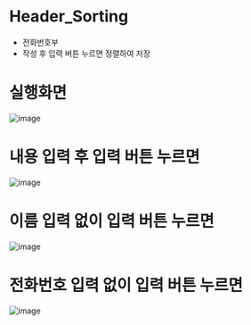 # Header_Sorting
- 전화번호부
- 작성 후 입력 버튼 누르면 정렬하여 저장


# 실행화면
![image](https://user-images.githubusercontent.com/65011438/158726613-a4c45179-317e-4c1c-8b48-78362b090ead.png)

# 내용 입력 후 입력 버튼 누르면
![image](https://user-images.githubusercontent.com/65011438/158726807-8f74b6f9-777f-4e03-a549-37cf240938e7.png)

# 이름 입력 없이 입력 버튼 누르면 
![image](https://user-images.githubusercontent.com/65011438/158726882-32bbca68-4bbe-4628-989e-b06daf8df79f.png)

# 전화번호 입력 없이 입력 버튼 누르면 
![image](https://user-images.githubusercontent.com/65011438/158727026-d4d2fa8d-02e0-4766-8432-126b656d1c21.png)
